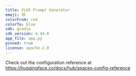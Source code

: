 ```yaml
---
title: FLUX Prompt Generator
emoji: 😻
colorFrom: red
colorTo: blue
sdk: gradio
sdk_version: 4.44.0
app_file: app.py
pinned: true
license: apache-2.0
---
```


Check out the configuration reference at https://huggingface.co/docs/hub/spaces-config-reference